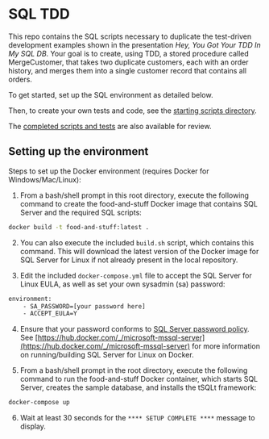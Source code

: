 # SQL TDD

This repo contains the SQL scripts necessary to duplicate the test-driven development examples shown in the presentation *Hey, You Got Your TDD In My SQL DB*. Your goal is to create, using TDD, a stored procedure called MergeCustomer, that takes two duplicate customers, each with an order history, and merges them into a single customer record that contains all orders.

To get started, set up the SQL environment as detailed below.

Then, to create your own tests and code, see the [starting scripts directory](./starting-scripts/).

The [completed scripts and tests](./completed-scripts/) are also available for review.

## Setting up the environment
Steps to set up the Docker environment (requires Docker for Windows/Mac/Linux):

1. From a bash/shell prompt in this root directory, execute the following command to create the food-and-stuff Docker image that contains SQL Server and the required SQL scripts:

  ```sh
  docker build -t food-and-stuff:latest . 
  ```
2. You can also execute the included `build.sh` script, which contains this command. This will download the latest version of the Docker image for SQL Server for Linux if not already present in the local repository.

3. Edit the included `docker-compose.yml` file to accept the SQL Server for Linux EULA, as well as set your own sysadmin (sa) password:

  ```sh
  environment: 
      - SA_PASSWORD=[your password here]
      - ACCEPT_EULA=Y
  ```  

4. Ensure that your password conforms to [SQL Server password policy](https://docs.microsoft.com/en-us/sql/relational-databases/security/password-policy). See [https://hub.docker.com/_/microsoft-mssql-server](https://hub.docker.com/_/microsoft-mssql-server) for more information on running/building SQL Server for Linux on Docker.
 
5. From a bash/shell prompt in the root directory, execute the following command to run the food-and-stuff Docker container, which starts SQL Server, creates the sample database, and installs the tSQLt framework:

  ```sh
  docker-compose up
  ```
  
6. Wait at least 30 seconds for the `**** SETUP COMPLETE ****` message to display.
